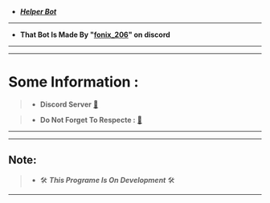 
*  _**[Helper Bot]("https://github.com/FonixCommunity/HelperBot-py")**_


---------------------------------------------------------------------------------------

- **That Bot Is Made By "[fonix_206]("https://github.com/FonixCommunity")" on discord**

---------------------------------------------------------------------------------------

---------------------------------------------------------------------------------------

# **Some Information :**

> * ****Discord Server**** [:safety_pin:]("https://discord.gg/YUNUhkrzhg")

> * ****Do Not Forget To Respecte :**** [:safety_pin:]("")

---------------------------------------------------------------------------------------

---------------------------------------------------------------------------------------

## ****Note:****

> * 🛠️ _**This Programe Is On Development**_ 🛠️
---------------------------------------------------------------------------------------
